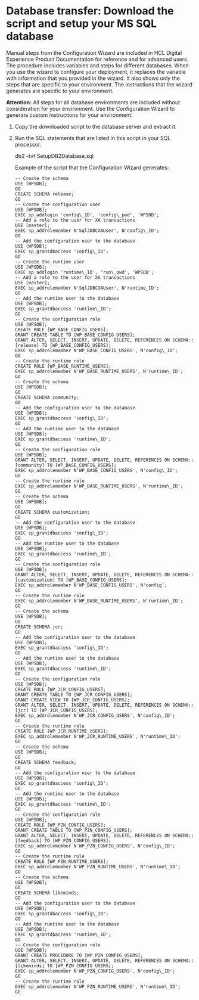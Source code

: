# Database transfer: Download the script and setup your MS SQL database

Manual steps from the Configuration Wizard are included in HCL Digital Experience Product Documentation for reference and for advanced users. The procedure includes variables and steps for different databases. When you use the wizard to configure your deployment, it replaces the variable with information that you provided in the wizard. It also shows only the steps that are specific to your environment. The instructions that the wizard generates are specific to your environment.

**Attention:** All steps for all database environments are included without consideration for your environment. Use the Configuration Wizard to generate custom instructions for your environment.

1.  Copy the downloaded script to the database server and extract it.

2.  Run the SQL statements that are listed in this script in your SQL processor.

    db2 -tvf SetupDB2Database.sql

    Example of the script that the Configuration Wizard generates:

    ```
    -- Create the schema
    USE [WPSDB];
    GO
    CREATE SCHEMA release;
    GO
    -- Create the configuration user
    USE [WPSDB];
    EXEC sp_addlogin 'config\_ID', 'config\_pwd', 'WPSDB';
    -- Add a role to the user for XA transactions
    USE [master];
    EXEC sp_addrolemember N'SqlJDBCXAUser', N'config\_ID';
    GO
    -- Add the configuration user to the database
    USE [WPSDB];
    EXEC sp_grantdbaccess 'config\_ID';
    GO
    -- Create the runtime user
    USE [WPSDB];
    EXEC sp_addlogin 'runtime\_ID', 'run\_pwd', 'WPSDB';
    -- Add a role to the user for XA transactions
    USE [master];
    EXEC sp_addrolemember N'SqlJDBCXAUser', N'runtime_ID';
    GO
    -- Add the runtime user to the database
    USE [WPSDB];
    EXEC sp_grantdbaccess 'runtime\_ID';
    GO
    -- Create the configuration role
    USE [WPSDB];
    CREATE ROLE [WP_BASE_CONFIG_USERS];
    GRANT CREATE TABLE TO [WP_BASE_CONFIG_USERS];
    GRANT ALTER, SELECT, INSERT, UPDATE, DELETE, REFERENCES ON SCHEMA::[release] TO [WP_BASE_CONFIG_USERS];
    EXEC sp_addrolemember N'WP_BASE_CONFIG_USERS', N'config\_ID';
    GO
    -- Create the runtime role
    CREATE ROLE [WP_BASE_RUNTIME_USERS];
    EXEC sp_addrolemember N'WP_BASE_RUNTIME_USERS', N'runtime\_ID';
    GO
    -- Create the schema
    USE [WPSDB];
    GO
    CREATE SCHEMA community;
    GO
    -- Add the configuration user to the database
    USE [WPSDB];
    EXEC sp_grantdbaccess 'config\_ID';
    GO
    -- Add the runtime user to the database
    USE [WPSDB];
    EXEC sp_grantdbaccess 'runtime\_ID';
    GO
    -- Create the configuration role
    USE [WPSDB];
    GRANT ALTER, SELECT, INSERT, UPDATE, DELETE, REFERENCES ON SCHEMA::[community] TO [WP_BASE_CONFIG_USERS];
    EXEC sp_addrolemember N'WP_BASE_CONFIG_USERS', N'config\_ID';
    GO
    -- Create the runtime role
    EXEC sp_addrolemember N'WP_BASE_RUNTIME_USERS', N'runtime\_ID';
    GO
    -- Create the schema
    USE [WPSDB];
    GO
    CREATE SCHEMA customization;
    GO
    -- Add the configuration user to the database
    USE [WPSDB];
    EXEC sp_grantdbaccess 'config\_ID';
    GO
    -- Add the runtime user to the database
    USE [WPSDB];
    EXEC sp_grantdbaccess 'runtime\_ID';
    GO
    -- Create the configuration role
    USE [WPSDB];
    GRANT ALTER, SELECT, INSERT, UPDATE, DELETE, REFERENCES ON SCHEMA::[customization] TO [WP_BASE_CONFIG_USERS];
    EXEC sp_addrolemember N'WP_BASE_CONFIG_USERS', N'config';
    GO
    -- Create the runtime role
    EXEC sp_addrolemember N'WP_BASE_RUNTIME_USERS', N'runtime\_ID';
    GO
    -- Create the schema
    USE [WPSDB];
    GO
    CREATE SCHEMA jcr;
    GO
    -- Add the configuration user to the database
    USE [WPSDB];
    EXEC sp_grantdbaccess 'config\_ID';
    GO
    -- Add the runtime user to the database
    USE [WPSDB];
    EXEC sp_grantdbaccess 'runtime\_ID';
    GO
    -- Create the configuration role
    USE [WPSDB];
    CREATE ROLE [WP_JCR_CONFIG_USERS];
    GRANT CREATE TABLE TO [WP_JCR_CONFIG_USERS];
    GRANT CREATE VIEW TO [WP_JCR_CONFIG_USERS];
    GRANT ALTER, SELECT, INSERT, UPDATE, DELETE, REFERENCES ON SCHEMA::[jcr] TO [WP_JCR_CONFIG_USERS];
    EXEC sp_addrolemember N'WP_JCR_CONFIG_USERS', N'config\_ID';
    GO
    -- Create the runtime role
    CREATE ROLE [WP_JCR_RUNTIME_USERS];
    EXEC sp_addrolemember N'WP_JCR_RUNTIME_USERS', N'runtime\_ID';
    GO
    -- Create the schema
    USE [WPSDB];
    GO
    CREATE SCHEMA feedback;
    GO
    -- Add the configuration user to the database
    USE [WPSDB];
    EXEC sp_grantdbaccess 'config\_ID';
    GO
    -- Add the runtime user to the database
    USE [WPSDB];
    EXEC sp_grantdbaccess 'runtime\_ID';
    GO
    -- Create the configuration role
    USE [WPSDB];
    CREATE ROLE [WP_PZN_CONFIG_USERS];
    GRANT CREATE TABLE TO [WP_PZN_CONFIG_USERS];
    GRANT ALTER, SELECT, INSERT, UPDATE, DELETE, REFERENCES ON SCHEMA::[feedback] TO [WP_PZN_CONFIG_USERS];
    EXEC sp_addrolemember N'WP_PZN_CONFIG_USERS', N'config\_ID';
    GO
    -- Create the runtime role
    CREATE ROLE [WP_PZN_RUNTIME_USERS];
    EXEC sp_addrolemember N'WP_PZN_RUNTIME_USERS', N'runtime\_ID';
    GO
    -- Create the schema
    USE [WPSDB];
    GO
    CREATE SCHEMA likeminds;
    GO
    -- Add the configuration user to the database
    USE [WPSDB];
    EXEC sp_grantdbaccess 'config\_ID';
    GO
    -- Add the runtime user to the database
    USE [WPSDB];
    EXEC sp_grantdbaccess 'runtime\_ID';
    GO
    -- Create the configuration role
    USE [WPSDB];
    GRANT CREATE PROCEDURE TO [WP_PZN_CONFIG_USERS];
    GRANT ALTER, SELECT, INSERT, UPDATE, DELETE, REFERENCES ON SCHEMA::[likeminds] TO [WP_PZN_CONFIG_USERS];
    EXEC sp_addrolemember N'WP_PZN_CONFIG_USERS', N'config\_ID';
    GO
    -- Create the runtime role
    EXEC sp_addrolemember N'WP_PZN_RUNTIME_USERS', N'runtime\_ID';
    GO
    ```



